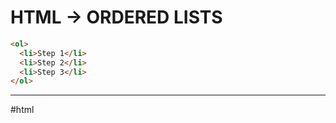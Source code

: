 # HTML -> ORDERED LISTS

```html
<ol>
  <li>Step 1</li>
  <li>Step 2</li>
  <li>Step 3</li>
</ol>
```

- - -
#html